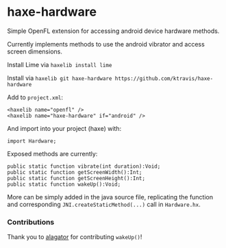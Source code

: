 haxe-hardware
=============

Simple OpenFL extension for accessing android device hardware methods.

Currently implements methods to use the android vibrator and access screen
dimensions.

Install Lime via `haxelib install lime`

Install via `haxelib git haxe-hardware https://github.com/ktravis/haxe-hardware`

Add to `project.xml`:

    <haxelib name="openfl" />
    <haxelib name="haxe-hardware" if="android" />

And import into your project (haxe) with:
  
    import Hardware;

Exposed methods are currently:

    public static function vibrate(int duration):Void;
    public static function getScreenWidth():Int;
    public static function getScreenHeight():Int;
    public static function wakeUp():Void;

More can be simply added in the java source file, replicating the function and
corresponding `JNI.createStaticMethod(...)` call in `Hardware.hx`.
  
### Contributions

Thank you to [alagator](https://github.com/alagatar) for contributing `wakeUp()`!
